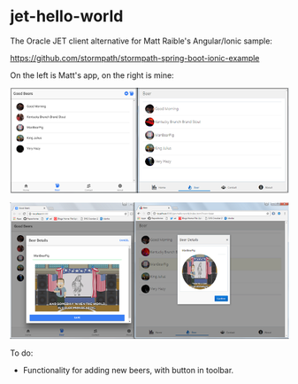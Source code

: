 # jet-hello-world

The Oracle JET client alternative for Matt Raible's Angular/Ionic sample:

https://github.com/stormpath/stormpath-spring-boot-ionic-example

On the left is Matt's app, on the right is mine:
<p><img src="src/assets/imgs/pic-1.png"/></p>
<p><img src="src/assets/imgs/pic-2.png"/></p>

To do:
- Functionality for adding new beers, with button in toolbar.
